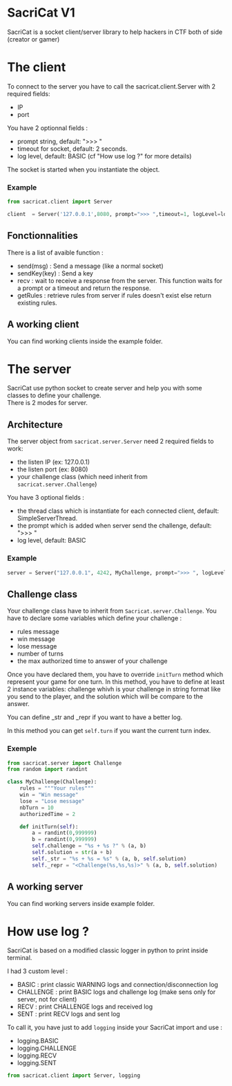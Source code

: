 # SacriCat V1

SacriCat is a socket client/server library to help hackers in CTF both of side (creator or gamer)

# The client

To connect to the server you have to call the sacricat.client.Server with 2 required fields:
- IP 
- port

You have 2 optionnal fields :
- prompt string, default: ">>> "
- timeout for socket, default: 2 seconds.
- log level, default: BASIC (cf "How use log ?" for more details)

The socket is started when you instantiate the object.

### Example

```python
from sacricat.client import Server

client  = Server('127.0.0.1',8080, prompt=">>> ",timeout=1, logLevel=logging.BASIC)
```

## Fonctionnalities

There is a list of avaible function :
- send(msg) : Send a message (like a normal socket)
- sendKey(key) : Send a key
- recv : wait to receive a response from the server. This function waits for a prompt or a timeout and return the response.
- getRules : retrieve rules from server if rules doesn't exist else return existing rules.

## A working client

You can find working clients inside the example folder.


# The server

SacriCat use python socket to create server and help you with some classes to define your challenge.  
There is 2 modes for server.

## Architecture

The server object from `sacricat.server.Server` need 2 required fields to work:
- the listen IP (ex: 127.0.0.1)
- the listen port (ex: 8080)
- your challenge class (which need inherit from `sacricat.server.Challenge`)

You have 3 optional fields :
- the thread class which is instantiate for each connected client, default: SimpleServerThread.
- the prompt which is added when server send the challenge, default: ">>> "
- log level, default: BASIC


### Example

```python
server = Server("127.0.0.1", 4242, MyChallenge, prompt=">>> ", logLevel=logging.VERBOSE)
```

## Challenge class

Your challenge class have to inherit from `Sacricat.server.Challenge`.
You have to declare some variables which define your challenge :
- rules message
- win message
- lose message
- number of turns
- the max authorized time to answer of your challenge

Once you have declared them, you have to override `initTurn` method which represent your game for one turn.
In this method, you have to define at least 2 instance variables: challenge whivh is your challenge in string format like you send to the player, and the solution which will be compare to the answer.

You can define \_str and \_repr if you want to have a better log.

In this method you can get `self.turn` if you want the current turn index.

### Exemple
```python
from sacricat.server import Challenge
from random import randint

class MyChallenge(Challenge):
    rules = """Your rules"""
    win = "Win message"
    lose = "Lose message"
    nbTurn = 10
    authorizedTime = 2

    def initTurn(self):
        a = randint(0,999999)
        b = randint(0,999999)
        self.challenge = "%s + %s ?" % (a, b)
        self.solution = str(a + b)
        self._str = "%s + %s = %s" % (a, b, self.solution)
        self._repr = "<Challenge(%s,%s,%s)>" % (a, b, self.solution)
```

## A working server

You can find working servers inside example folder.

# How use log ?

SacriCat is based on a modified classic logger in python to print inside terminal.

I had 3 custom level :
- BASIC : print classic WARNING logs and connection/disconnection log
- CHALLENGE : print BASIC logs and challenge log (make sens only for server, not for client)
- RECV : print CHALLENGE logs and received log
- SENT : print RECV logs and sent log

To call it, you have just to add `logging` inside your SacriCat import and use :
- logging.BASIC
- logging.CHALLENGE
- logging.RECV
- logging.SENT

```python
from sacricat.client import Server, logging
```